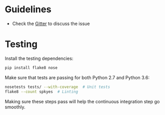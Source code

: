 # Guidelines

- Check the [Gitter](https://gitter.im/KordingLab/spykes) to discuss the issue

# Testing

Install the testing dependencies:

```bash
pip install flake8 nose
```

Make sure that tests are passing for both Python 2.7 and Python 3.6:

```bash
nosetests tests/ --with-coverage  # Unit tests
flake8 --count spkyes  # Linting
```

Making sure these steps pass will help the continuous integration step go smoothly.
